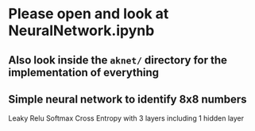 # Please open and look at NeuralNetwork.ipynb
## Also look inside the `aknet/` directory for the implementation of everything


## Simple neural network to identify 8x8 numbers
Leaky Relu Softmax Cross Entropy with 3 layers including 1 hidden layer
